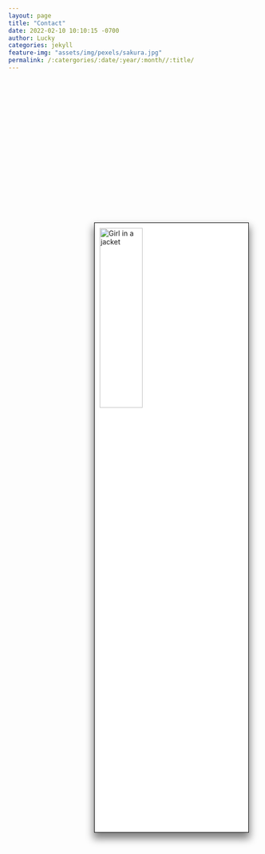 ```yaml
---
layout: page
title: "Contact"
date: 2022-02-10 10:10:15 -0700
author: Lucky
categories: jekyll
feature-img: "assets/img/pexels/sakura.jpg"
permalink: /:catergories/:date/:year/:month//:title/
---
```

<div>
<img src="/personal_portfolio/assets/img/pexels/travel.jpeg" alt="Girl in a jacket" style="float:right;position:relative;z-index:1;left:400px;bottom:60px;border: solid white 10px;padding:10px;background-color:white;border:solid #000 0.5px;box-shadow: 0px 10px 15px 2px grey;"> 
</div>
<div>
<img src="/personal_portfolio/assets/img/pexels/sakura.jpg" alt="Girl in a jacket" style="float:right;position:absolute;z-index:3;width:30%;left:400px;top:500px;box-shadow: 0px 10px 15px 2px grey;padding:10px;background-color:white;border:solid #000 0.3px;">
</div>